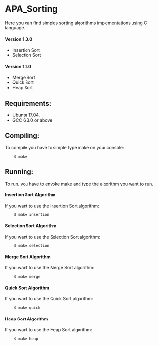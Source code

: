 # APA_Sorting

Here you can find simples sorting algorithms implementations using C language.

#### Version 1.0.0
 - Insertion Sort
 - Selection Sort
#### Version 1.1.0
 - Merge Sort
 - Quick Sort
 - Heap Sort

## Requirements:

- Ubuntu 17.04.
- GCC 6.3.0 or above.

## Compiling:

To compile you have to simple type make on your console:
```sh
	$ make
```

## Running:

To run, you have to envoke make and type the algorithm you want to run.

#### Insertion Sort Algorithm
If you want to use the Insertion Sort algorithm:
```sh
	$ make insertion
```

#### Selection Sort Algorithm
If you want to use the Selection Sort algorithm:
```sh
	$ make selection
```

#### Merge Sort Algorithm
If you want to use the Merge Sort algorithm:
```sh
	$ make merge
```

#### Quick Sort Algorithm
If you want to use the Quick Sort algorithm:
```sh
	$ make quick
```

#### Heap Sort Algorithm
If you want to use the Heap Sort algorithm:
```sh
	$ make heap
```